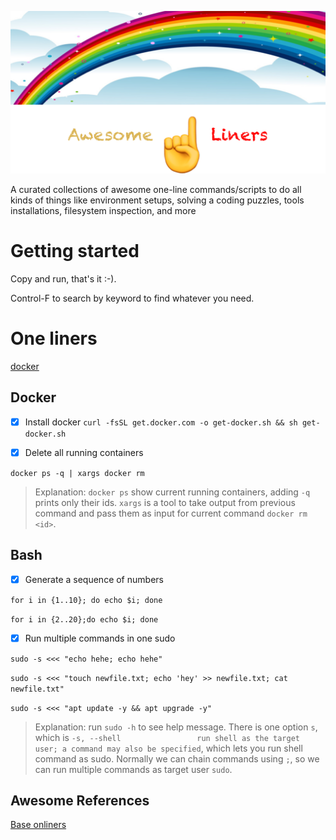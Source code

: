 <p align="center">
  <img src="https://github.com/10000TB/Awesome-One-Liner/blob/master/resources/imgs/awesome-one-liners-logo.png" />
</p>

A curated collections of awesome one-line commands/scripts to do all kinds of things like environment setups, solving a coding puzzles, tools installations, filesystem inspection, and more

# Getting started

Copy and run, that's it :-).

Control-F to search by keyword to find whatever you need.

# One liners
[docker](#docker)

## Docker

- [x] Install docker
`curl -fsSL get.docker.com -o get-docker.sh && sh get-docker.sh`

- [x] Delete all running containers

`docker ps -q | xargs docker rm`

> Explanation: `docker ps` show current running containers, adding `-q` prints only their ids. `xargs` is a tool to take output from previous command and pass them as input for current command `docker rm <id>`.

## Bash
- [x] Generate a sequence of numbers

`for i in {1..10}; do echo $i; done`

`for i in {2..20};do echo $i; done`

- [x] Run multiple commands in one sudo

`sudo -s <<< "echo hehe; echo hehe"`

`sudo -s <<< "touch newfile.txt; echo 'hey' >> newfile.txt; cat newfile.txt"`

`sudo -s <<< "apt update -y && apt upgrade -y"`

>Explanation: run `sudo -h` to see help message. There is one option `s`, which is `-s, --shell                 run shell as the target user; a command may also be specified`, which lets you run shell command as sudo. Normally we can chain commands using `;`, so we can run multiple commands as target user `sudo`.

## Awesome References

[Base onliners](http://www.bashoneliners.com/oneliners/active/)

